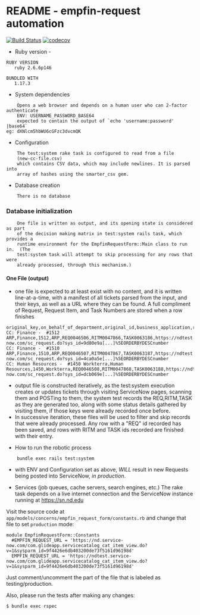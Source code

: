# README - empfin-request automation

[![Build Status](https://travis-ci.org/kingdonb/empfin-request.svg?branch=master)](https://travis-ci.org/kingdonb/empfin-request)
[![codecov](https://codecov.io/gh/kingdonb/empfin-request/branch/master/graph/badge.svg)](https://codecov.io/gh/kingdonb/empfin-request)

* Ruby version - 

```
RUBY VERSION
   ruby 2.6.6p146

BUNDLED WITH
   1.17.3
```

* System dependencies

```
    Opens a web browser and depends on a human user who can 2-factor authenticate
    ENV: USERNAME_PASSWORD_BASE64
    expected to contain the output of `echo 'username:password' |base64`
eg: dXNlcm5hbWU6cGFzc3dvcmQK
```

* Configuration

```
    The test:system rake task is configured to read from a file
    (new-cc-file.csv)
    which contains CSV data, which may include newlines. It is parsed into
    array of hashes using the smarter_csv gem.
```

* Database creation

```
    There is no database
```

### Database initialization

```
    One file is written as output, and its opening state is considered as part
    of the decision making matrix in test:system rails task, which provides a
    runtime environment for the EmpfinRequestForm::Main class to run in.  (The
    test:system task will attempt to skip processing for any rows that were
    already processed, through this mechanism.)
```

#### One File (output)
  - one file is expected to at least exist with no content, and it is written
      line-at-a-time, with a manifest of all tickets parsed from the input, and
      their keys, as well as a URL where they can be found. A full compliment
      of Request, Request Item, and Task Numbers are stored when a row finishes

```
original_key,on_behalf_of_department,original_id,business_application,req_id,ritm_id,task_id,req_url,ritm_url,task_url
CC: Finance -  #1512 ARP,Finance,1512,ARP,REQ0046506,RITM0047866,TASK0063186,https://ndtest.service-now.com/sc_request.do?sys_id=9d80e9a[...]%5EORDERBYDESCnumber
CC: Finance -  #1510 ARP,Finance,1510,ARP,REQ0046507,RITM0047867,TASK0063187,https://ndtest.service-now.com/sc_request.do?sys_id=4ca0a5e[...]%5EORDERBYDESCnumber
CC: Human Resources -  #1450 Workterra,Human Resources,1450,Workterra,REQ0046508,RITM0047868,TASK0063188,https://ndtest.service-now.com/sc_request.do?sys_id=dcb069e[...]%5EORDERBYDESCnumber
```

  - output file is constructed iteratively, as the test:system execution creates or updates tickets through visiting ServiceNow pages, scanning them and POSTing to them, the system test records the REQ,RITM,TASK as they are generated too, along with some status details gathered by visiting them, if those keys were already recorded once before.
  - In successive iteration, these files will be used to filter and skip records that were already processed. Any row with a "REQ" id recorded has been saved, and rows with RITM and TASK ids recorded are finished with their entry.

* How to run the robotic process

```
    bundle exec rails test:system
```

* with ENV and Configuration set as above, *WILL*
    result in new Requests being posted into ServiceNow, *in production*.

* Services (job queues, cache servers, search engines, etc.)
    The rake task depends on a live internet connection and the ServiceNow
    instance running at https://sn.nd.edu

Visit the source code at `app/models/concerns/empfin_request_form/constants.rb` and change that file to set `production` mode:

```
module EmpfinRequestForm::Constants
  #EMPFIN_REQUEST_URL = 'https://nd.service-now.com/com.glideapp.servicecatalog_cat_item_view.do?v=1&sysparm_id=9f4426e6db403200de73f5161d96198d'
  EMPFIN_REQUEST_URL = 'https://ndtest.service-now.com/com.glideapp.servicecatalog_cat_item_view.do?v=1&sysparm_id=9f4426e6db403200de73f5161d96198d'
```

Just comment/uncomment the part of the file that is labeled as testing/production.

Also, please run the tests after making any changes:

```
$ bundle exec rspec
```


